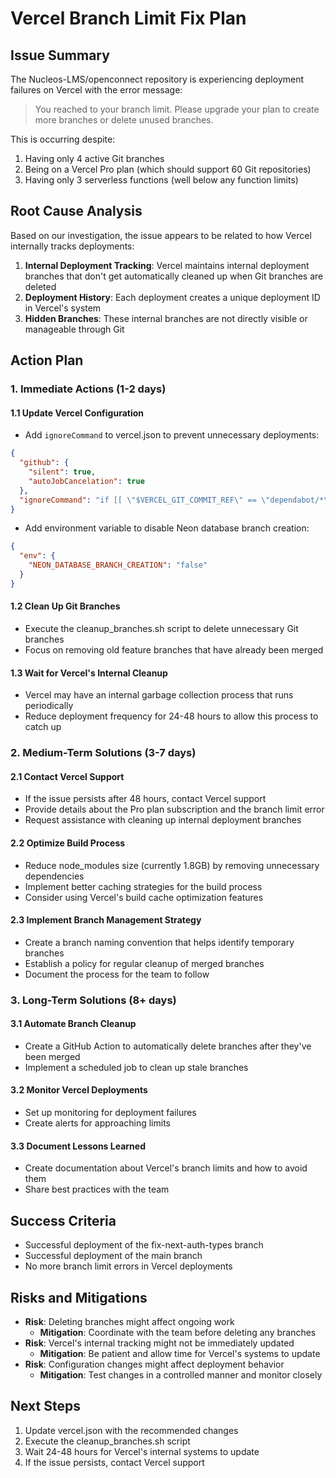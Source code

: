 # Vercel Branch Limit Fix Plan

## Issue Summary
The Nucleos-LMS/openconnect repository is experiencing deployment failures on Vercel with the error message:
> You reached to your branch limit. Please upgrade your plan to create more branches or delete unused branches.

This is occurring despite:
1. Having only 4 active Git branches
2. Being on a Vercel Pro plan (which should support 60 Git repositories)
3. Having only 3 serverless functions (well below any function limits)

## Root Cause Analysis
Based on our investigation, the issue appears to be related to how Vercel internally tracks deployments:

1. **Internal Deployment Tracking**: Vercel maintains internal deployment branches that don't get automatically cleaned up when Git branches are deleted
2. **Deployment History**: Each deployment creates a unique deployment ID in Vercel's system
3. **Hidden Branches**: These internal branches are not directly visible or manageable through Git

## Action Plan

### 1. Immediate Actions (1-2 days)

#### 1.1 Update Vercel Configuration
- Add `ignoreCommand` to vercel.json to prevent unnecessary deployments:
```json
{
  "github": {
    "silent": true,
    "autoJobCancelation": true
  },
  "ignoreCommand": "if [[ \"$VERCEL_GIT_COMMIT_REF\" == \"dependabot/*\" ]]; then exit 0; else exit 1; fi"
}
```
- Add environment variable to disable Neon database branch creation:
```json
{
  "env": {
    "NEON_DATABASE_BRANCH_CREATION": "false"
  }
}
```

#### 1.2 Clean Up Git Branches
- Execute the cleanup_branches.sh script to delete unnecessary Git branches
- Focus on removing old feature branches that have already been merged

#### 1.3 Wait for Vercel's Internal Cleanup
- Vercel may have an internal garbage collection process that runs periodically
- Reduce deployment frequency for 24-48 hours to allow this process to catch up

### 2. Medium-Term Solutions (3-7 days)

#### 2.1 Contact Vercel Support
- If the issue persists after 48 hours, contact Vercel support
- Provide details about the Pro plan subscription and the branch limit error
- Request assistance with cleaning up internal deployment branches

#### 2.2 Optimize Build Process
- Reduce node_modules size (currently 1.8GB) by removing unnecessary dependencies
- Implement better caching strategies for the build process
- Consider using Vercel's build cache optimization features

#### 2.3 Implement Branch Management Strategy
- Create a branch naming convention that helps identify temporary branches
- Establish a policy for regular cleanup of merged branches
- Document the process for the team to follow

### 3. Long-Term Solutions (8+ days)

#### 3.1 Automate Branch Cleanup
- Create a GitHub Action to automatically delete branches after they've been merged
- Implement a scheduled job to clean up stale branches

#### 3.2 Monitor Vercel Deployments
- Set up monitoring for deployment failures
- Create alerts for approaching limits

#### 3.3 Document Lessons Learned
- Create documentation about Vercel's branch limits and how to avoid them
- Share best practices with the team

## Success Criteria
- Successful deployment of the fix-next-auth-types branch
- Successful deployment of the main branch
- No more branch limit errors in Vercel deployments

## Risks and Mitigations
- **Risk**: Deleting branches might affect ongoing work
  - **Mitigation**: Coordinate with the team before deleting any branches
- **Risk**: Vercel's internal tracking might not be immediately updated
  - **Mitigation**: Be patient and allow time for Vercel's systems to update
- **Risk**: Configuration changes might affect deployment behavior
  - **Mitigation**: Test changes in a controlled manner and monitor closely

## Next Steps
1. Update vercel.json with the recommended changes
2. Execute the cleanup_branches.sh script
3. Wait 24-48 hours for Vercel's internal systems to update
4. If the issue persists, contact Vercel support
